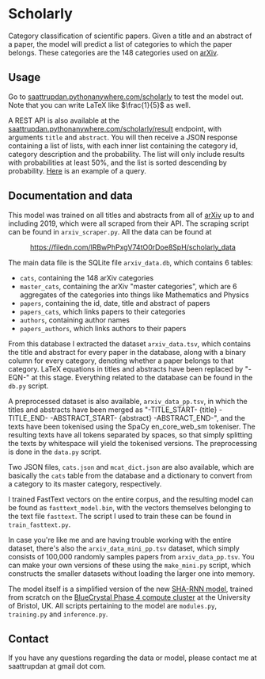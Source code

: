 # Scholarly
Category classification of scientific papers. Given a title and an abstract of a paper, the model will predict a list of categories to which the paper belongs. These categories are the 148 categories used on [arXiv](https://arxiv.org).

## Usage
Go to [saattrupdan.pythonanywhere.com/scholarly](saattrupdan.pythonanywhere.com/scholarly) to test the model out. Note that you can write LaTeX like $\frac{1}{5}$ as well.

A REST API is also available at the [saattrupdan.pythonanywhere.com/scholarly/result](https://saattrupdan.pythonanywhere.com/scholarly/result) endpoint, with arguments `title` and `abstract`. You will then receive a JSON response containing a list of lists, with each inner list containing the category id, category description and the probability. The list will only include results with probabilities at least 50%, and the list is sorted descending by probability. [Here](https://saattrupdan.pythonanywhere.com/scholarly/result?title="test"&abstract="test") is an example of a query.

## Documentation and data
This model was trained on all titles and abstracts from all of [arXiv](https://arxiv.org) up to and including 2019, which were all scraped from their API. The scraping script can be found in `arxiv_scraper.py`. All the data can be found at

<center>
  <a href="https://filedn.com/lRBwPhPxgV74tO0rDoe8SpH/scholarly_data">
    https://filedn.com/lRBwPhPxgV74tO0rDoe8SpH/scholarly_data
  </a>
</center>


The main data file is the SQLite file `arxiv_data.db`, which contains 6 tables:
  - `cats`, containing the 148 arXiv categories
  - `master_cats`, containing the arXiv "master categories", which are 6 aggregates of the categories into things like Mathematics and Physics
  - `papers`, containing the id, date, title and abstract of papers
  - `papers_cats`, which links papers to their categories
  - `authors`, containing author names
  - `papers_authors`, which links authors to their papers

From this database I extracted the dataset `arxiv_data.tsv`, which contains the title and abstract for every paper in the database, along with a binary column for every category, denoting whether a paper belongs to that category. LaTeX equations in titles and abstracts have been replaced by "-EQN-" at this stage. Everything related to the database can be found in the `db.py` script.

A preprocessed dataset is also available, `arxiv_data_pp.tsv`, in which the titles and abstracts have been merged as "-TITLE_START- {title} -TITLE_END- -ABSTRACT_START- {abstract} -ABSTRACT_END-", and the texts have been tokenised using the SpaCy en_core_web_sm tokeniser. The resulting texts have all tokens separated by spaces, so that simply splitting the texts by whitespace will yield the tokenised versions. The preprocessing is done in the `data.py` script.

Two JSON files, `cats.json` and `mcat_dict.json` are also available, which are basically the `cats` table from the database and a dictionary to convert from a category to its master category, respectively.

I trained FastText vectors on the entire corpus, and the resulting model can be found as `fasttext_model.bin`, with the vectors themselves belonging to the text file `fasttext`. The script I used to train these can be found in `train_fasttext.py`.

In case you're like me and are having trouble working with the entire dataset, there's also the `arxiv_data_mini_pp.tsv` dataset, which simply consists of 100,000 randomly samples papers from `arxiv_data_pp.tsv`. You can make your own versions of these using the `make_mini.py` script, which constructs the smaller datasets without loading the larger one into memory.

The model itself is a simplified version of the new [SHA-RNN model](https://arxiv.org/abs/1911.11423), trained from scratch on the [BlueCrystal Phase 4 compute cluster](https://www.acrc.bris.ac.uk/acrc/phase4.htm) at the University of Bristol, UK. All scripts pertaining to the model are `modules.py`, `training.py` and `inference.py`.

## Contact
If you have any questions regarding the data or model, please contact me at saattrupdan at gmail dot com.
